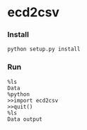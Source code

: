 # ecd2csv

### Install
```shell
python setup.py install
```

### Run
```shell
%ls
Data 
%python
>>import ecd2csv
>>quit()
%ls
Data output
```
